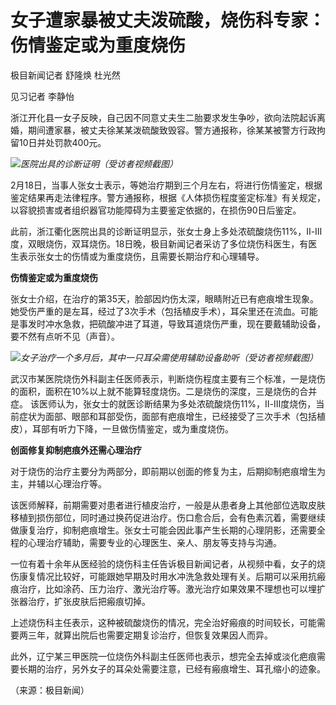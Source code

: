 # 女子遭家暴被丈夫泼硫酸，烧伤科专家：伤情鉴定或为重度烧伤

极目新闻记者 舒隆焕 杜光然

见习记者 李静怡

浙江开化县一女子反映，自己因不同意丈夫生二胎要求发生争吵，欲向法院起诉离婚，期间遭家暴，被丈夫徐某某泼硫酸致毁容。警方通报称，徐某某被警方行政拘留10日并处罚款400元。

![](https://inews.gtimg.com/newsapp_bt/0/15673479197/1000)_医院出具的诊断证明（受访者视频截图）_

2月18日，当事人张女士表示，等她治疗期到三个月左右，将进行伤情鉴定，根据鉴定结果再走法律程序。警方通报称，根据《人体损伤程度鉴定标准》有关规定，以容貌损害或者组织器官功能障碍为主要鉴定依据的，在损伤90日后鉴定。

此前，浙江衢化医院出具的诊断证明显示，张女士身上多处浓硫酸烧伤11%，Ⅱ-Ⅲ度，双眼烧伤，双耳烧伤。18日晚，极目新闻记者采访了多位烧伤科医生，有医生表示张女士的伤情或为重度烧伤，且需要长期治疗和心理辅导。

**伤情鉴定或为重度烧伤**

张女士介绍，在治疗的第35天，脸部因灼伤太深，眼睛附近已有疤痕增生现象。她受伤严重的是左耳，经过了3次手术（包括植皮手术），耳朵里还在流血。可能是事发时冲水急救，把硫酸冲进了耳道，导致耳道烧伤严重，现在要戴辅助设备，要不然有点听不见（声音）。

![](https://inews.gtimg.com/newsapp_bt/0/15673479200/1000)_女子治疗一个多月后，其中一只耳朵需使用辅助设备助听（受访者视频截图）_

武汉市某医院烧伤外科副主任医师表示，判断烧伤程度主要有三个标准，一是烧伤的面积，面积在10%以上就不能算轻度烧伤。二是烧伤的深度，三是烧伤的合并症。
该医师认为，张女士的就医诊断结果为多处浓硫酸烧伤11%，Ⅱ-Ⅲ度烧伤，当前症状为面部、眼部和耳部受伤，面部有疤痕增生，已经接受了三次手术（包括植皮），耳部有听力下降，一旦做伤情鉴定，或为重度烧伤。

**创面修复抑制疤痕外还需心理治疗**

对于烧伤的治疗主要分为两部分，即前期以创面的修复为主，后期抑制疤痕增生为主，并辅以心理治疗等。

该医师解释，前期需要对患者进行植皮治疗，一般是从患者身上其他部位选取皮肤移植到损伤部位，同时通过换药促进治疗。伤口愈合后，会有色素沉着，需要继续做康复治疗，抑制疤痕增生。张女士可能会因此事产生长期的心理阴影，还需要全程的心理治疗辅助，需要专业的心理医生、亲人、朋友等支持与沟通。

一位有着十余年从医经验的烧伤科主任告诉极目新闻记者，从视频中看，女子的烧伤康复情况比较好，可能跟她早期及时用水冲洗急救处理有关。后期可以采用抗瘢痕治疗，比如涂药、压力治疗、激光治疗等。激光治疗如果效果不理想也可以埋扩张器治疗，扩张皮肤后把瘢痕切掉。

上述烧伤科主任表示，这种被硫酸烧伤的情况，完全治好瘢痕的时间较长，可能需要两三年，就算出院后也需要定期复诊治疗，但恢复效果因人而异。

此外，辽宁某三甲医院一位烧伤外科副主任医师也表示，想完全去掉或淡化疤痕需要长期的治疗，另外女子的耳朵处需要注意，已经有瘢痕增生、耳孔缩小的迹象。

（来源：极目新闻）

